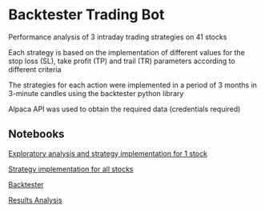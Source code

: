 
# Backtester Trading Bot



Performance analysis of 3 intraday trading strategies on 41 stocks

Each strategy is based on the implementation of different values for the stop loss (SL), take profit (TP) and trail (TR) parameters according to different criteria

The  strategies for each action were implemented in a period of 3 months in 3-minute candles using the backtester python  library


Alpaca API was used to obtain the required data (credentials required)



## Notebooks

[Exploratory analysis and strategy implementation for 1 stock](https://github.com/dipaolme/backtester_trading_bot/blob/main/estrategias_1_accion.ipynb)

[Strategy implementation for all stocks](https://github.com/dipaolme/backtester_trading_bot/blob/main/Automatic_Estrategias.ipynb)

[Backtester](https://github.com/dipaolme/backtester_trading_bot/blob/main/Automatic_Alpaca-Backtester.ipynb)

[Results Analysis](https://github.com/dipaolme/backtester_trading_bot/blob/main/Analisis_Estrategias.ipynb)



